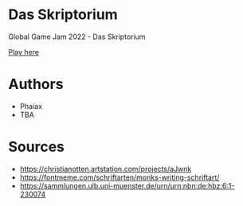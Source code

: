 # Das Skriptorium

Global Game Jam 2022 - Das Skriptorium

[Play here](https://phaiax.github.io/skriptorium/index.html)

# Authors

- Phaiax
- TBA


# Sources
 - https://christianotten.artstation.com/projects/aJwnk
 - https://fontmeme.com/schriftarten/monks-writing-schriftart/
 - https://sammlungen.ulb.uni-muenster.de/urn/urn:nbn:de:hbz:6:1-230074

